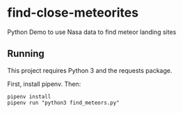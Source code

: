 # find-close-meteorites
Python Demo to use Nasa data to find meteor landing sites

## Running

This project requires Python 3 and the requests package.

First, install pipenv. Then:


```
pipenv install
pipenv run "python3 find_meteors.py"
```
